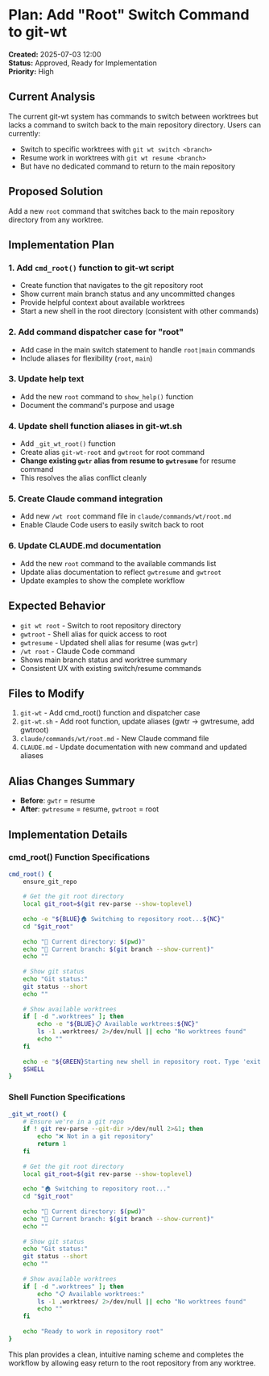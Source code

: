 # Plan: Add "Root" Switch Command to git-wt

**Created:** 2025-07-03 12:00  
**Status:** Approved, Ready for Implementation  
**Priority:** High  

## Current Analysis
The current git-wt system has commands to switch between worktrees but lacks a command to switch back to the main repository directory. Users can currently:
- Switch to specific worktrees with `git wt switch <branch>`
- Resume work in worktrees with `git wt resume <branch>`
- But have no dedicated command to return to the main repository

## Proposed Solution
Add a new `root` command that switches back to the main repository directory from any worktree.

## Implementation Plan

### 1. Add `cmd_root()` function to git-wt script
- Create function that navigates to the git repository root
- Show current main branch status and any uncommitted changes
- Provide helpful context about available worktrees
- Start a new shell in the root directory (consistent with other commands)

### 2. Add command dispatcher case for "root"
- Add case in the main switch statement to handle `root|main` commands
- Include aliases for flexibility (`root`, `main`)

### 3. Update help text
- Add the new `root` command to `show_help()` function
- Document the command's purpose and usage

### 4. Update shell function aliases in git-wt.sh
- Add `_git_wt_root()` function
- Create alias `git-wt-root` and `gwtroot` for root command
- **Change existing `gwtr` alias from resume to `gwtresume`** for resume command
- This resolves the alias conflict cleanly

### 5. Create Claude command integration
- Add new `/wt root` command file in `claude/commands/wt/root.md`
- Enable Claude Code users to easily switch back to root

### 6. Update CLAUDE.md documentation
- Add the new `root` command to the available commands list
- Update alias documentation to reflect `gwtresume` and `gwtroot`
- Update examples to show the complete workflow

## Expected Behavior
- `git wt root` - Switch to root repository directory
- `gwtroot` - Shell alias for quick access to root
- `gwtresume` - Updated shell alias for resume (was `gwtr`)
- `/wt root` - Claude Code command
- Shows main branch status and worktree summary
- Consistent UX with existing switch/resume commands

## Files to Modify
1. `git-wt` - Add cmd_root() function and dispatcher case
2. `git-wt.sh` - Add root function, update aliases (gwtr → gwtresume, add gwtroot)
3. `claude/commands/wt/root.md` - New Claude command file
4. `CLAUDE.md` - Update documentation with new command and updated aliases

## Alias Changes Summary
- **Before**: `gwtr` = resume
- **After**: `gwtresume` = resume, `gwtroot` = root

## Implementation Details

### cmd_root() Function Specifications
```bash
cmd_root() {
    ensure_git_repo
    
    # Get the git root directory
    local git_root=$(git rev-parse --show-toplevel)
    
    echo -e "${BLUE}🏠 Switching to repository root...${NC}"
    cd "$git_root"
    
    echo "📍 Current directory: $(pwd)"
    echo "🌿 Current branch: $(git branch --show-current)"
    echo ""
    
    # Show git status
    echo "Git status:"
    git status --short
    echo ""
    
    # Show available worktrees
    if [ -d ".worktrees" ]; then
        echo -e "${BLUE}📋 Available worktrees:${NC}"
        ls -1 .worktrees/ 2>/dev/null || echo "No worktrees found"
        echo ""
    fi
    
    echo -e "${GREEN}Starting new shell in repository root. Type 'exit' to return.${NC}"
    $SHELL
}
```

### Shell Function Specifications
```bash
_git_wt_root() {
    # Ensure we're in a git repo
    if ! git rev-parse --git-dir >/dev/null 2>&1; then
        echo "❌ Not in a git repository"
        return 1
    fi
    
    # Get the git root directory
    local git_root=$(git rev-parse --show-toplevel)
    
    echo "🏠 Switching to repository root..."
    cd "$git_root"
    
    echo "📍 Current directory: $(pwd)"
    echo "🌿 Current branch: $(git branch --show-current)"
    echo ""
    
    # Show git status
    echo "Git status:"
    git status --short
    echo ""
    
    # Show available worktrees
    if [ -d ".worktrees" ]; then
        echo "📋 Available worktrees:"
        ls -1 .worktrees/ 2>/dev/null || echo "No worktrees found"
        echo ""
    fi
    
    echo "Ready to work in repository root"
}
```

This plan provides a clean, intuitive naming scheme and completes the workflow by allowing easy return to the root repository from any worktree.